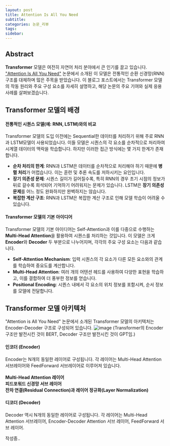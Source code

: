 ```yaml
---
layout: post
title: Attention Is All You Need
subtitle: 
categories: 논문_리뷰
tags: 
sidebar:
---
```


## Abstract
**Transformer** 모델은 여전히 자연어 처리 분야에서 큰 인기를 끌고 있습니다. ["Attention Is All You Need"](https://arxiv.org/abs/1706.03762) 논문에서 소개된 이 모델은 전통적인 순환 신경망(RNN) 구조를 대체하며 많은 주목을 받았습니다. 이 블로그 포스트에서는 Transformer 모델의 작동 원리와 주요 구성 요소를 자세히 설명하고, 해당 논문의 주요 기여와 실제 응용 사례를 살펴보겠습니다.

## Transformer 모델의 배경

#### 전통적인 시퀀스 모델(예: RNN, LSTM)와의 비교
Transformer 모델의 도입 이전에는 Sequential한 데이터를 처리하기 위해 주로 RNN과 LSTM모델이 사용되었습니다. 이들 모델은 시퀀스의 각 요소를 순차적으로 처리하여 시계열 데이터의 맥락을 학습합니다. 하지만 이러한 접근 방식에는 몇 가지 한계가 존재합니다.
- **순차 처리의 한계**: RNN과 LSTM은 데이터를 순차적으로 처리해야 하기 때문에 **병렬 처리**가 어렵습니다. 이는 훈련 및 추론 속도를 저하시키는 요인입니다.
- **장기 의존성 문제**: 시퀀스 길이가 길어질수록, 특히 RNN의 경우 초기 시점의 정보가 뒤로 갈수록 희석되어 기억하기 어려워지는 문제가 있습니다. LSTM은 **장기 의존성 문제**를 어느 정도 완화하지만 완벽하지는 않습니다.
- **복잡한 계산 구조**: RNN과 LSTM은 복잡한 계산 구조로 인해 모델 학습이 어려울 수 있습니다.

#### Transformer 모델의 기본 아이디어
Transformer 모델의 기본 아이디어는 Self-Attention과 이를 다중으로 수행하는 **Multi-Head Attention**을 활용하여 시퀀스를 처리하는 것입니다. 이 모델은 크게 **Encoder**와 **Decoder** 두 부분으로 나누어지며, 각각의 주요 구성 요소는 다음과 같습니다.
- **Self-Attention Mechanism**: 입력 시퀀스의 각 요소가 다른 모든 요소와의 관계를 학습하여 중요도를 계산합니다.
- **Multi-Head Attention**: 여러 개의 어텐션 헤드를 사용하여 다양한 표현을 학습하고, 이를 결합하여 더 풍부한 정보를 얻습니다.
- **Positional Encoding**: 시퀀스 내에서 각 요소의 위치 정보를 포함시켜, 순서 정보를 모델에 전달합니다.

## Transformer 모델 아키텍처
"Attention is All You Need" 논문에서 소개된 Transformer 모델의 아키텍처는 Encoder-Decoder 구조로 구성되어 있습니다. 
![image](https://github.com/user-attachments/assets/e42c75f6-a387-47d3-860e-786f402dc66b)
(Transformer의 Encoder 구조만 발전시킨 것이 BERT, Decoder 구조만 발전시킨 것이 GPT임.)
#### 인코더 (Encoder)
Encoder는 N개의 동일한 레이어로 구성됩니다. 각 레이어는 Multi-Head Attention 서브레이어와 FeedForward 서브레이어로 이루어져 있습니다. <br>
<br>
**Multi-Head Attention 레이어** <br>
**피드포워드 신경망 서브 레이어** <br>
**잔차 연결(Residual Connection)과 레이어 정규화(Layer Normalization)** <br>

#### 디코더 (Decoder)
Decoder 역시 N개의 동일한 레이어로 구성됩니다. 각 레이어는 Multi-Head Attention 서브레이어, Encoder-Decoder Attention 서브 레이어, FeedForward 서브 레이어.

작성중..
